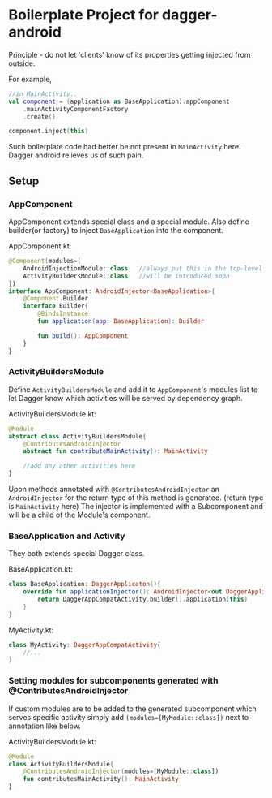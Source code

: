 # Boilerplate Project for dagger-android
Principle - do not let 'clients' know of its properties getting injected from outside.

For example,
```kotlin
//in MainActivity..
val component = (application as BaseApplication).appComponent
    .mainActivityComponentFactory
    .create()

component.inject(this)
```

Such boilerplate code had better be not present in `MainActivity` here.
Dagger android relieves us of such pain.

## Setup

### AppComponent
AppComponent extends special class and a special module.
Also define builder(or factory) to inject `BaseApplication` into the component.

AppComponent.kt:
```kotlin
@Component(modules=[
    AndroidInjectionModule::class   //always put this in the top-level component - usually AppComponent
    ActivityBuildersModule::class   //will be introduced soon
])
interface AppComponent: AndroidInjector<BaseApplication>{
    @Component.Builder
    interface Builder{
        @BindsInstance
        fun application(app: BaseApplication): Builder

        fun build(): AppComponent
    }
}
```

### ActivityBuildersModule

Define `ActivityBuildersModule` and add it to `AppComponent`'s modules list to let Dagger know
which activities will be served by dependency graph. 

ActivityBuildersModule.kt:
```kotlin
@Module
abstract class ActivityBuildersModule{
    @ContributesAndroidInjector
    abstract fun contributeMainActivity(): MainActivity

    //add any other activities here
}
```

Upon methods annotated with `@ContributesAndroidInjector` an `AndroidInjector` for the
return type of this method is generated. (return type is `MainActivity` here)
The injector is implemented with a Subcomponent and will be a child of the Module's component.

### BaseApplication and Activity
They both extends special Dagger class.

BaseApplication.kt:
```kotlin
class BaseApplication: DaggerApplicaton(){
    override fun applicationInjector(): AndroidInjector<out DaggerApplication>{
        return DaggerAppCompatActivity.builder().application(this)
    }
}
```

MyActivity.kt:
```kotlin
class MyActivity: DaggerAppCompatActivity{
    //...
}
```

### Setting modules for subcomponents generated with @ContributesAndroidInjector
If custom modules are to be added to the generated subcomponent which serves specific activity
simply add `(modules=[MyModule::class])` next to annotation like below.

ActivityBuildersModule.kt:
```kotlin
@Module
class ActivityBuildersModule{
    @ContributesAndroidInjector(modules=[MyModule::class])    
    fun contributesMainActivity(): MainActivity                    
}
```